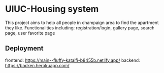 # UIUC-Housing system
This project aims to help all people in champaign area to find the apartment they like. Functionalities including: registration/login, gallery page, search page, user favorite page

## Deployment

frontend: https://main--fluffy-kataifi-b8455b.netlify.app/
backend: https://backen.herokuapp.com/

